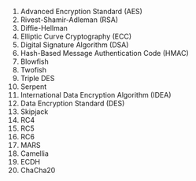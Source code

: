 1. Advanced Encryption Standard (AES)
2. Rivest-Shamir-Adleman (RSA)
3. Diffie-Hellman
4. Elliptic Curve Cryptography (ECC)
5. Digital Signature Algorithm (DSA)
6. Hash-Based Message Authentication Code (HMAC)
7. Blowfish
8. Twofish
9. Triple DES
10. Serpent
11. International Data Encryption Algorithm (IDEA)
12. Data Encryption Standard (DES)
13. Skipjack
14. RC4
15. RC5
16. RC6
17. MARS
18. Camellia
19. ECDH
20. ChaCha20